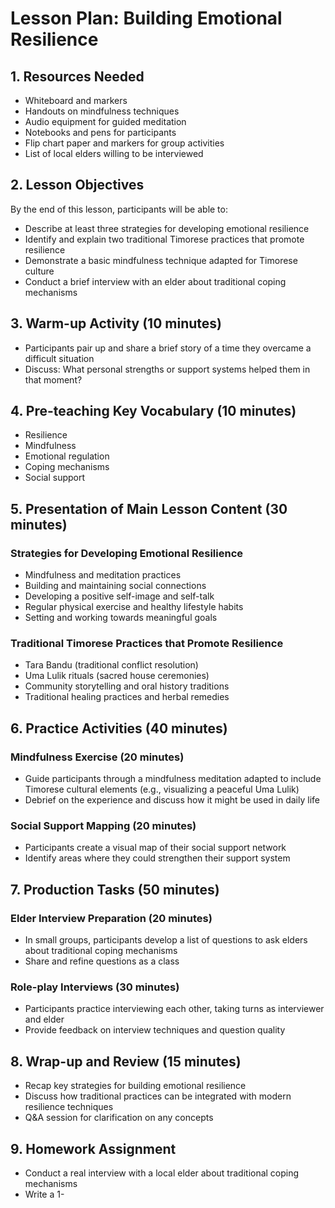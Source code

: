 # Lesson Plan: Building Emotional Resilience

## 1. Resources Needed

- Whiteboard and markers
- Handouts on mindfulness techniques
- Audio equipment for guided meditation
- Notebooks and pens for participants
- Flip chart paper and markers for group activities
- List of local elders willing to be interviewed

## 2. Lesson Objectives

By the end of this lesson, participants will be able to:
- Describe at least three strategies for developing emotional resilience
- Identify and explain two traditional Timorese practices that promote resilience
- Demonstrate a basic mindfulness technique adapted for Timorese culture
- Conduct a brief interview with an elder about traditional coping mechanisms

## 3. Warm-up Activity (10 minutes)

- Participants pair up and share a brief story of a time they overcame a difficult situation
- Discuss: What personal strengths or support systems helped them in that moment?

## 4. Pre-teaching Key Vocabulary (10 minutes)

- Resilience
- Mindfulness
- Emotional regulation
- Coping mechanisms
- Social support

## 5. Presentation of Main Lesson Content (30 minutes)

### Strategies for Developing Emotional Resilience
- Mindfulness and meditation practices
- Building and maintaining social connections
- Developing a positive self-image and self-talk
- Regular physical exercise and healthy lifestyle habits
- Setting and working towards meaningful goals

### Traditional Timorese Practices that Promote Resilience
- Tara Bandu (traditional conflict resolution)
- Uma Lulik rituals (sacred house ceremonies)
- Community storytelling and oral history traditions
- Traditional healing practices and herbal remedies

## 6. Practice Activities (40 minutes)

### Mindfulness Exercise (20 minutes)
- Guide participants through a mindfulness meditation adapted to include Timorese cultural elements (e.g., visualizing a peaceful Uma Lulik)
- Debrief on the experience and discuss how it might be used in daily life

### Social Support Mapping (20 minutes)
- Participants create a visual map of their social support network
- Identify areas where they could strengthen their support system

## 7. Production Tasks (50 minutes)

### Elder Interview Preparation (20 minutes)
- In small groups, participants develop a list of questions to ask elders about traditional coping mechanisms
- Share and refine questions as a class

### Role-play Interviews (30 minutes)
- Participants practice interviewing each other, taking turns as interviewer and elder
- Provide feedback on interview techniques and question quality

## 8. Wrap-up and Review (15 minutes)

- Recap key strategies for building emotional resilience
- Discuss how traditional practices can be integrated with modern resilience techniques
- Q&A session for clarification on any concepts

## 9. Homework Assignment

- Conduct a real interview with a local elder about traditional coping mechanisms
- Write a 1-
